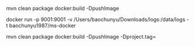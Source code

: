 mvn clean package docker:build -DpushImage

docker run -p 9001:9001 -v /Users/baochunyu/Downloads/logs:/data/logs -t baochunyu1987/ms-docker 

mvn clean package docker:build -DpushImage -Dproject.tag=